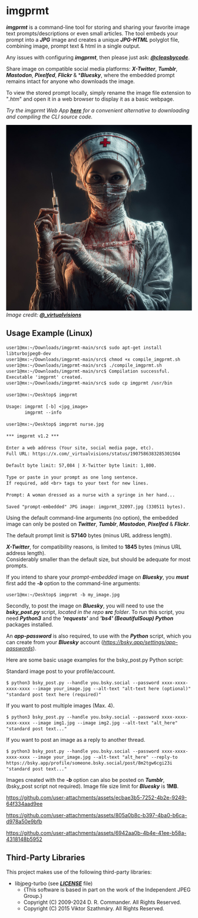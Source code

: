 # imgprmt

***imgprmt*** is a command-line tool for storing and sharing your favorite image text prompts/descriptions or even small articles. The tool embeds your prompt into a ***JPG*** image and creates a unique ***JPG-HTML*** polyglot file, combining image, prompt text & html in a single output.  

Any issues with configuring ***imgprmt***, then please just ask: [***@cleasbycode***](https://x.com/CleasbyCode).

Share image on compatible social media platforms: ***X-Twitter***, ***Tumblr***, ***Mastodon***, ***Pixelfed***, ***Flickr*** & ****Bluesky***, where the embedded prompt remains intact for anyone who downloads the image.  

To view the stored prompt locally, simply rename the image file extension to "*.htm*" and open it in a web browser to display it as a basic webpage.

*Try the imgprmt Web App [***here***](https://cleasbycode.co.uk/imgprmt/app/) for a convenient alternative to downloading and compiling the CLI source code.*

![Demo Image](https://github.com/CleasbyCode/imgprmt/blob/main/demo_image/imgprmt_55784.jpg)  
*Image credit: [***@_virtualvisions***](https://x.com/_virtualvisions/status/1907586383285301504)*  

## Usage Example (Linux)

```console
user1@mx:~/Downloads/imgprmt-main/src$ sudo apt-get install libturbojpeg0-dev
user1@mx:~/Downloads/imgprmt-main/src$ chmod +x compile_imgprmt.sh
user1@mx:~/Downloads/imgprmt-main/src$ ./compile_imgprmt.sh
user1@mx:~/Downloads/imgprmt-main/src$ Compilation successful. Executable 'imgprmt' created.
user1@mx:~/Downloads/imgprmt-main/src$ sudo cp imgprmt /usr/bin

user1@mx:~/Desktop$ imgprmt 

Usage: imgprmt [-b] <jpg_image> 
       imgprmt --info

user1@mx:~/Desktop$ imgprmt nurse.jpg

*** imgprmt v1.2 ***

Enter a web address (Your site, social media page, etc).
Full URL: https://x.com/_virtualvisions/status/1907586383285301504

Default byte limit: 57,084 | X-Twitter byte limit: 1,800.

Type or paste in your prompt as one long sentence.
If required, add <br> tags to your text for new lines.

Prompt: A woman dressed as a nurse with a syringe in her hand...

Saved "prompt-embedded" JPG image: imgprmt_32097.jpg (330511 bytes).

```
Using the default command-line arguments (no option), the embedded image can only be posted on ***Twitter***, ***Tumblr***, ***Mastodon***, ***Pixelfed*** & ***Flickr***.  

The default prompt limit is **57140** bytes (minus URL address length).
		
***X-Twitter***, for compatibility reasons, is limited to **1845** bytes (minus URL address length).  
Considerably smaller than the default size, but should be adequate for most prompts.

If you intend to share your *prompt-embedded* image on ***Bluesky***, you ***must*** first add the ***-b*** option to the command-line arguments:  

```console
user1@mx:~/Desktop$ imgprmt -b my_image.jpg
```
Secondly, to post the image on ***Bluesky***, you will need to use the ***bsky_post.py*** script, *located in the repo ***src*** folder*. To run this script, you need ***Python3*** and the ***'requests'*** and ***'bs4' (BeautifulSoup) Python*** packages installed.  

An ***app-password*** is also required, to use with the ***Python*** script, which you can create from your ***Bluesky*** account (*https://bsky.app/settings/app-passwords*).  

Here are some basic usage examples for the bsky_post.py Python script:  

Standard image post to your profile/account.

```console
$ python3 bsky_post.py --handle you.bsky.social --password xxxx-xxxx-xxxx-xxxx --image your_image.jpg --alt-text "alt-text here (optional)" "standard post text here (required)"
```
If you want to post multiple images (Max. 4).  

```console
$ python3 bsky_post.py --handle you.bsky.social --password xxxx-xxxx-xxxx-xxxx --image img1.jpg --image img2.jpg --alt-text "alt_here" "standard post text..."
```
If you want to post an image as a reply to another thread.  

```console
$ python3 bsky_post.py --handle you.bsky.social --password xxxx-xxxx-xxxx-xxxx --image your_image.jpg --alt-text "alt_here" --reply-to https://bsky.app/profile/someone.bsky.social/post/8m2tgw6cgi23i "standard post text..."
```

Images created with the ***-b*** option can also be posted on ***Tumblr***, (bsky_post script not required).
Image file size limit for ***Bluesky*** is **1MB**.  

https://github.com/user-attachments/assets/ecbae3b5-7252-4b2e-9249-64f334aad9ee

https://github.com/user-attachments/assets/805a0b8c-b397-4ba0-b6ca-d978a50e9bfb

https://github.com/user-attachments/assets/6942aa0b-4b4e-41ee-b58a-4318148b5952

## Third-Party Libraries

This project makes use of the following third-party libraries:

- libjpeg-turbo (see [***LICENSE***](https://github.com/libjpeg-turbo/libjpeg-turbo/blob/main/LICENSE.md) file)  
  - {This software is based in part on the work of the Independent JPEG Group.}
  - Copyright (C) 2009-2024 D. R. Commander. All Rights Reserved.
  - Copyright (C) 2015 Viktor Szathmáry. All Rights Reserved.
    
##

